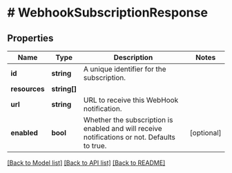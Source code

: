 # # WebhookSubscriptionResponse

## Properties

Name | Type | Description | Notes
------------ | ------------- | ------------- | -------------
**id** | **string** | A unique identifier for the subscription. |
**resources** | **string[]** |  |
**url** | **string** | URL to receive this WebHook notification. |
**enabled** | **bool** | Whether the subscription is enabled and will receive notifications or not. Defaults to true. | [optional]

[[Back to Model list]](../../README.md#models) [[Back to API list]](../../README.md#endpoints) [[Back to README]](../../README.md)
